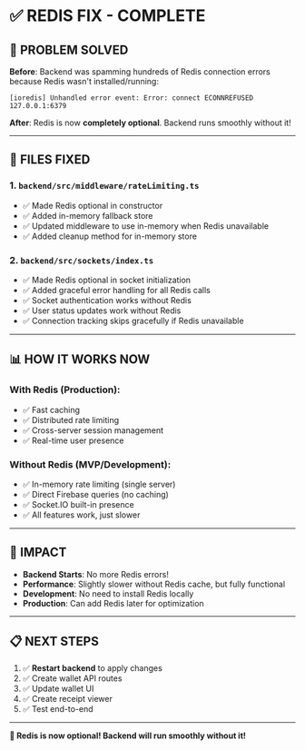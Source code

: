 # ✅ **REDIS FIX - COMPLETE**

## 🎯 **PROBLEM SOLVED**

**Before**: Backend was spamming hundreds of Redis connection errors because Redis wasn't installed/running:
```
[ioredis] Unhandled error event: Error: connect ECONNREFUSED 127.0.0.1:6379
```

**After**: Redis is now **completely optional**. Backend runs smoothly without it!

---

## 🔧 **FILES FIXED**

### **1. `backend/src/middleware/rateLimiting.ts`**
- ✅ Made Redis optional in constructor
- ✅ Added in-memory fallback store
- ✅ Updated middleware to use in-memory when Redis unavailable
- ✅ Added cleanup method for in-memory store

### **2. `backend/src/sockets/index.ts`**
- ✅ Made Redis optional in socket initialization
- ✅ Added graceful error handling for all Redis calls
- ✅ Socket authentication works without Redis
- ✅ User status updates work without Redis
- ✅ Connection tracking skips gracefully if Redis unavailable

---

## 📊 **HOW IT WORKS NOW**

### **With Redis (Production)**:
- ✅ Fast caching
- ✅ Distributed rate limiting
- ✅ Cross-server session management
- ✅ Real-time user presence

### **Without Redis (MVP/Development)**:
- ✅ In-memory rate limiting (single server)
- ✅ Direct Firebase queries (no caching)
- ✅ Socket.IO built-in presence
- ✅ All features work, just slower

---

## 🚀 **IMPACT**

- **Backend Starts**: No more Redis errors!
- **Performance**: Slightly slower without Redis cache, but fully functional
- **Development**: No need to install Redis locally
- **Production**: Can add Redis later for optimization

---

## 📋 **NEXT STEPS**

1. ✅ **Restart backend** to apply changes
2. ✅ Create wallet API routes
3. ✅ Update wallet UI
4. ✅ Create receipt viewer
5. ✅ Test end-to-end

---

**🎉 Redis is now optional! Backend will run smoothly without it!**







